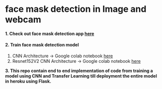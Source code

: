 # face mask detection in Image and webcam

#### 1. Check out face mask detection app [here](https://face-mask-detection---app.herokuapp.com/)

#### 2. Train face mask detection model
1. CNN Architecture -> Google colab notebook [here](https://colab.research.google.com/drive/1gVlZQFiIju0-3n_SiBDVqFXOGX3osbrS?usp=sharing)
2. Resnet152V2 CNN Architecture -> Google colab notebook [here](https://colab.research.google.com/drive/1zNsBf8HVLl4M21xKDIHBPrUpEHCM2qb7?usp=sharing)

**3. This repo contain end to end implementation of code from training a model using CNN and Transfer Learning till deployment the entire model in heroku using Flask.**

